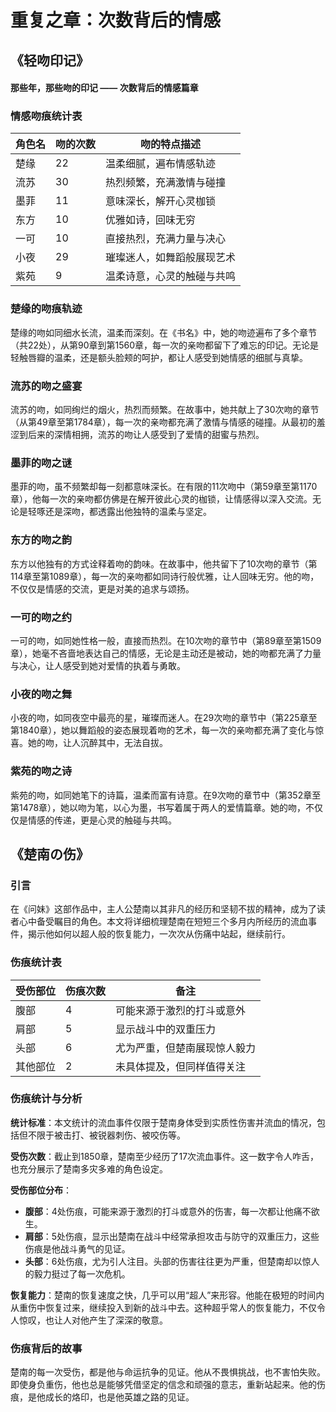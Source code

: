 # 重复之章：次数背后的情感

## 《轻吻印记》
#### 那些年，那些吻的印记 —— 次数背后的情感篇章

### 情感吻痕统计表

| 角色名 | 吻的次数 | 吻的特点描述               |
| ------ | -------- | -------------------------- |
| 楚缘   | 22       | 温柔细腻，遍布情感轨迹     |
| 流苏   | 30       | 热烈频繁，充满激情与碰撞   |
| 墨菲   | 11       | 意味深长，解开心灵枷锁     |
| 东方   | 10       | 优雅如诗，回味无穷         |
| 一可   | 10       | 直接热烈，充满力量与决心   |
| 小夜   | 29       | 璀璨迷人，如舞蹈般展现艺术 |
| 紫苑   | 9        | 温柔诗意，心灵的触碰与共鸣 |

### 楚缘的吻痕轨迹
楚缘的吻如同细水长流，温柔而深刻。在《书名》中，她的吻迹遍布了多个章节（共22处），从第90章到第1560章，每一次的亲吻都留下了难忘的印记。无论是轻触唇瓣的温柔，还是额头脸颊的呵护，都让人感受到她情感的细腻与真挚。

### 流苏的吻之盛宴
流苏的吻，如同绚烂的烟火，热烈而频繁。在故事中，她共献上了30次吻的章节（从第49章至第1784章），每一次的亲吻都充满了激情与情感的碰撞。从最初的羞涩到后来的深情相拥，流苏的吻让人感受到了爱情的甜蜜与热烈。

### 墨菲的吻之谜
墨菲的吻，虽不频繁却每一刻都意味深长。在有限的11次吻中（第59章至第1170章），他每一次的亲吻都仿佛是在解开彼此心灵的枷锁，让情感得以深入交流。无论是轻啄还是深吻，都透露出他独特的温柔与坚定。

### 东方的吻之韵
东方以他独有的方式诠释着吻的韵味。在故事中，他共留下了10次吻的章节（第114章至第1089章），每一次的亲吻都如同诗行般优雅，让人回味无穷。他的吻，不仅仅是情感的交流，更是对美的追求与颂扬。

### 一可的吻之约
一可的吻，如同她性格一般，直接而热烈。在10次吻的章节中（第89章至第1509章），她毫不吝啬地表达自己的情感，无论是主动还是被动，她的吻都充满了力量与决心，让人感受到她对爱情的执着与勇敢。

### 小夜的吻之舞
小夜的吻，如同夜空中最亮的星，璀璨而迷人。在29次吻的章节中（第225章至第1840章），她以舞蹈般的姿态展现着吻的艺术，每一次的亲吻都充满了变化与惊喜。她的吻，让人沉醉其中，无法自拔。

### 紫苑的吻之诗
紫苑的吻，如同她笔下的诗篇，温柔而富有诗意。在9次吻的章节中（第352章至第1478章），她以吻为笔，以心为墨，书写着属于两人的爱情篇章。她的吻，不仅仅是情感的传递，更是心灵的触碰与共鸣。



## 《楚南の伤》

### 引言

在《问妹》这部作品中，主人公楚南以其非凡的经历和坚韧不拔的精神，成为了读者心中备受瞩目的角色。本文将详细梳理楚南在短短三个多月内所经历的流血事件，揭示他如何以超人般的恢复能力，一次次从伤痛中站起，继续前行。

### 伤痕统计表

| 受伤部位 | 伤痕次数 | 备注                         |
| -------- | -------- | ---------------------------- |
| 腹部     | 4        | 可能来源于激烈的打斗或意外   |
| 肩部     | 5        | 显示战斗中的双重压力         |
| 头部     | 6        | 尤为严重，但楚南展现惊人毅力 |
| 其他部位 | 2        | 未具体提及，但同样值得关注   |
### 伤痕统计与分析

**统计标准**：本文统计的流血事件仅限于楚南身体受到实质性伤害并流血的情况，包括但不限于被击打、被锐器刺伤、被咬伤等。

**受伤次数**：截止到1850章，楚南至少经历了17次流血事件。这一数字令人咋舌，也充分展示了楚南多灾多难的角色设定。

**受伤部位分布**：
- **腹部**：4处伤痕，可能来源于激烈的打斗或意外的伤害，每一次都让他痛不欲生。
- **肩部**：5处伤痕，显示出楚南在战斗中经常承担攻击与防守的双重压力，这些伤痕是他战斗勇气的见证。
- **头部**：6处伤痕，尤为引人注目。头部的伤害往往更为严重，但楚南却以惊人的毅力挺过了每一次危机。

**恢复能力**：楚南的恢复速度之快，几乎可以用“超人”来形容。他能在极短的时间内从重伤中恢复过来，继续投入到新的战斗中去。这种超乎常人的恢复能力，不仅令人惊叹，也让人对他产生了深深的敬意。

### 伤痕背后的故事

楚南的每一次受伤，都是他与命运抗争的见证。他从不畏惧挑战，也不害怕失败。即使身负重伤，他也总是能够凭借坚定的信念和顽强的意志，重新站起来。他的伤痕，是他成长的烙印，也是他英雄之路的见证。
